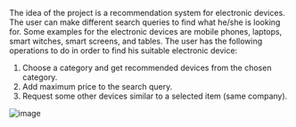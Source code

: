 The idea of the project is a recommendation system for electronic devices. The user can make different search queries to find what he/she is looking for. Some examples for the electronic devices are mobile phones, laptops, smart witches, smart screens, and tables. The user has the following operations to do in order to find his suitable electronic device:
1.	Choose a category and get recommended devices from the chosen category.
2.	Add maximum price to the search query.
3.	Request some other devices similar to a selected item (same company).

![image](https://user-images.githubusercontent.com/59056869/115268095-2d975680-a13a-11eb-8b34-ac0a3e5d3a77.png)
